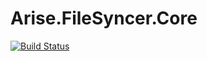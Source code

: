 # Arise.FileSyncer.Core
[![Build Status](https://dev.azure.com/AriseProject/Arise.FileSyncer.Core/_apis/build/status/Arise.FileSyncer.Core-CI?branchName=master)](https://dev.azure.com/AriseProject/Arise.FileSyncer.Core/_build/latest?definitionId=2&branchName=master)
